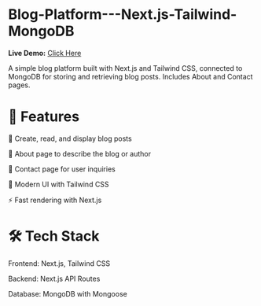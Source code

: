 # Blog-Platform---Next.js-Tailwind-MongoDB

**Live Demo:** [Click Here](https://blog-platform-next-js-tailwind-mong.vercel.app/)

A simple blog platform built with Next.js and Tailwind CSS, connected to MongoDB for storing and retrieving blog posts.
Includes About and Contact pages.


# 🚀 Features
📝 Create, read, and display blog posts

📄 About page to describe the blog or author

📩 Contact page for user inquiries

🎨 Modern UI with Tailwind CSS

⚡ Fast rendering with Next.js


# 🛠 Tech Stack
Frontend: Next.js, Tailwind CSS

Backend: Next.js API Routes

Database: MongoDB with Mongoose
